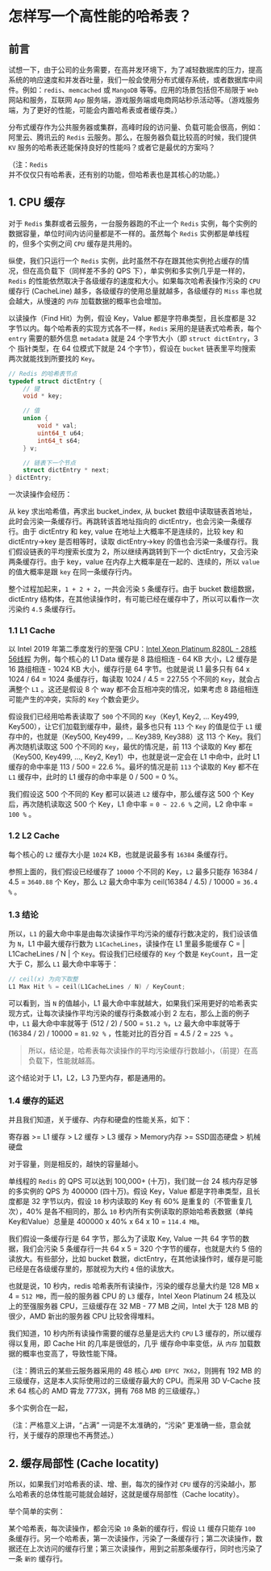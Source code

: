 # 怎样写一个高性能的哈希表？

## 前言

试想一下，由于公司的业务需要，在高并发环境下，为了减轻数据库的压力，提高系统的响应速度和并发吞吐量，我们一般会使用分布式缓存系统，或者数据库中间件。例如：`redis`、`memcached` 或 `MangoDB` 等等。应用的场景包括但不局限于 `Web` 网站和服务，互联网 `App` 服务端，游戏服务端或电商网站秒杀活动等。（游戏服务端，为了更好的性能，可能会内置哈希表或者缓存类。）

分布式缓存作为公共服务器或集群，高峰时段的访问量、负载可能会很高，例如：阿里云、腾讯云的 `Redis` 云服务。那么，在服务器负载比较高的时候，我们提供 `KV` 服务的哈希表还能保持良好的性能吗？或者它是最优的方案吗？

（注：`Redis` 并不仅仅只有哈希表，还有别的功能，但哈希表也是其核心的功能。）

## 1. CPU 缓存

对于 `Redis` 集群或者云服务，一台服务器跑的不止一个 `Redis` 实例，每个实例的数据容量，单位时间内访问量都是不一样的。虽然每个 `Redis` 实例都是单线程的，但多个实例之间 `CPU` 缓存是共用的。

纵使，我们只运行一个 `Redis` 实例，此时虽然不存在跟其他实例抢占缓存的情况，但在高负载下（同样差不多的 QPS 下），单实例和多实例几乎是一样的，`Redis` 的性能依然取决于各级缓存的速度和大小。如果每次哈希表操作污染的 `CPU` 缓存行 (CacheLine) 越多，各级缓存的使用总量就越多，各级缓存的 `Miss` 率也就会越大，从慢速的 `内存` 加载数据的概率也会增加。

以读操作（Find Hit）为例，假设 Key，Value 都是字符串类型，且长度都是 32 字节以内。每个哈希表的实现方式各不一样，`Redis` 采用的是链表式哈希表，每个 `entry` 需要的额外信息 `metadata` 就是 24 个字节大小（即 `struct dictEntry`，3 个 指针类型，在 64 位模式下就是 24 个字节），假设在 `bucket` 链表里平均搜索两次就能找到所要找的 `Key`。

```cpp
// Redis 的哈希表节点
typedef struct dictEntry {
    // 键
    void * key;

    // 值
    union {
        void * val;
        uint64_t u64;
        int64_t s64;
    } v;

    // 链表下一个节点
    struct dictEntry * next;
} dictEntry;
```

一次读操作会经历：

从 key 求出哈希值，再求出 bucket_index, 从 bucket 数组中读取链表首地址，此时会污染一条缓存行。再跳转该首地址指向的 dictEntry，也会污染一条缓存行。由于 dictEntry 和 key, value 在地址上大概率不是连续的，比较 key 和 dictEntry->key 是否相等时，读取 dictEntry->key 的值也会污染一条缓存行。我们假设链表的平均搜索长度为 2，所以继续再跳转到下一个 dictEntry，又会污染两条缓存行。由于 key，value 在内存上大概率是在一起的、连续的，所以 `value` 的值大概率是跟 `key` 在同一条缓存行内。

整个过程加起来，`1 + 2 + 2`，一共会污染 `5` 条缓存行。由于 bucket 数组数据，dictEntry 结构体，在其他读操作时，有可能已经在缓存中了，所以可以看作一次污染约 `4.5` 条缓存行。

### 1.1 L1 Cache

以 Intel 2019 年第二季度发行的至强 CPU：[Intel Xeon Platinum 8280L - 28核 56线程](https://en.wikichip.org/wiki/intel/xeon_platinum/8280l) 为例，每个核心的 L1 Data 缓存是 8 路组相连 - 64 KB 大小，L2 缓存是 16 路组相连 - 1024 KB 大小，缓存行是 64 字节。也就是说 L1 最多只有 64 x 1024 / 64 = 1024 条缓存行，每读取 1024 / 4.5 = 227.55 个不同的 `Key`，就会占满整个 `L1` 。这还是假设 8 个 way 都不会互相冲突的情况，如果考虑 8 路组相连可能产生的冲突，实际的 `Key` 个数会更少。

假设我们已经用哈希表读取了 `500` 个不同的 `Key`（Key1, Key2, ... Key499, Key500），让它们加载到缓存中，最终，最多也只有 `113` 个 `Key` 的值是位于 `L1` 缓存中的，也就是（Key500, Key499，... Key389, Key388）这 113 个 Key。我们再次随机读取这 500 个不同的 `Key`，最优的情况是，前 113 个读取的 Key 都在（Key500, Key499, ..., Key2, Key1）中，也就是说一定会在 L1 中命中，此时 L1 缓存的命中率是 113 / 500 = 22.6 %。最坏的情况是前 `113` 个读取的 Key 都不在 `L1` 缓存中，此时的 L1 缓存的命中率是 0 / 500 = 0 %。

我们假设这 500 个不同的 Key 都可以装进 `L2` 缓存中，那么缓存这 500 个 Key 后，再次随机读取这 500 个 Key，L1 命中率 = `0 ~ 22.6 %` 之间，L2 命中率 = `100 %` 。

### 1.2 L2 Cache

每个核心的 `L2` 缓存大小是 `1024` KB，也就是说最多有 `16384` 条缓存行。

参照上面的，我们假设已经缓存了 `10000` 个不同的 Key，`L2` 最多只能存 16384 / 4.5 = `3640.88` 个 Key，那么 `L2` 最大命中率为 ceil(16384 / 4.5) / 10000 = `36.4 %` 。

### 1.3 结论

所以，`L1` 的最大命中率是由每次读操作平均污染的缓存行数决定的，我们设该值为 `N`，L1 中最大缓存行数为 `L1CacheLines`，读操作在 L1 里最多能缓存 C = | L1CacheLines / N | 个 `Key`。假设我们已经缓存的 `Key` 个数是 `KeyCount`，且一定大于 C，那么 `L1` 最大命中率等于：

```cpp
// ceil(x) 为向下取整
L1 Max Hit % = ceil(L1CacheLines / N) / KeyCount;
```

可以看到，当 `N` 的值越小，L1 最大命中率就越大，如果我们采用更好的哈希表实现方式，让每次读操作平均污染的缓存行条数减小到 2 左右，那么上面的例子中，`L1` 最大命中率就等于 (512 / 2) / 500 = `51.2 %`，`L2` 最大命中率就等于 (16384 / 2) / 10000 = `81.92 %` ，性能对比的百分百 =
4.5 / 2 = `225 %` 。

 > 所以，结论是，哈希表每次读操作的平均污染缓存行数越小，（前提）在高负载下，性能就越高。

这个结论对于 L1，L2，L3 乃至内存，都是通用的。

### 1.4 缓存的延迟

并且我们知道，关于缓存、内存和硬盘的性能关系，如下：

寄存器 >= L1 缓存 > L2 缓存 > L3 缓存 > Memory内存 >= SSD固态硬盘 > 机械硬盘

对于容量，则是相反的，越快的容量越小。


单线程的 `Redis` 的 QPS 可以达到 100,000+ (十万)，我们就一台 24 核内存足够的多实例的 QPS 为 400000 (四十万)。假设 Key，Value 都是字符串类型，且长度都是 32 字节以内，假设 `10` 秒内读取的 Key 有 60% 是重复的（不管重复几次），40% 是各不相同的，那么 `10` 秒内所有实例读取的原始哈希表数据（单纯Key和Value）总量是 400000 x 40% x 64 x 10 = `114.4 MB`。

我们假设一条缓存行是 64 字节，那么为了读取 Key, Value 一共 64 字节的数据，我们会污染 5 条缓存行一共 64 x 5 = 320 个字节的缓存，也就是大约 5 倍的读放大。有些部分，比如 bucket 数据，dictEntry，在其他读操作时，缓存是可能已经是在各级缓存里的，那就视为大约 `4` 倍的读放大。

也就是说，10 秒内，redis 哈希表所有读操作，污染的缓存总量大约是 128 MB x 4 = `512 MB`，而一般的服务器 CPU 的 `L3` 缓存，Intel Xeon Platinum 24 核及以上的至强服务器 CPU，三级缓存在 32 MB - 77 MB 之间，Intel 大于 128 MB 的很少，AMD 新出的服务器 CPU 比较舍得堆料。

我们知道，10 秒内所有读操作需要的缓存总量是远大约 `CPU` L3 缓存的，所以缓存得以复用，即 Cache Hit 的几率是很低的，几乎
缓存命中率变低，从 `内存` 加载数据的概率也变高了，导致性能下降。

（注：腾讯云的某些云服务器采用的 48 核心 `AMD EPYC 7K62`，则拥有 192 MB 的三级缓存，这是本人实际使用过的三级缓存最大的 CPU。而采用 3D V-Cache 技术 64 核心的 AMD 霄龙 7773X，拥有 768 MB 的三级缓存。）


多个实例合在一起，



（注：严格意义上讲，“占满” 一词是不太准确的，“污染” 更准确一些，意会就行，关于缓存的原理也不再赘述。）



## 2. 缓存局部性 (Cache locatity)

所以，如果我们对哈希表的读、增、删，每次的操作对 `CPU` 缓存的污染越小，那么哈希表的总体性能可能就会越好，这就是缓存局部性（Cache locatity）。

举个简单的实例：

某个哈希表，每次读操作，都会污染 `10` 条新的缓存行，假设 `L1` 缓存只能存 `100` 条缓存行。另一个哈希表，第一次读操作，污染了一条缓存行；第二次读操作，数据还在上次访问的缓存行里；第三次读操作，用到之前那条缓存行，同时也污染了一条 `新的` 缓存行。




